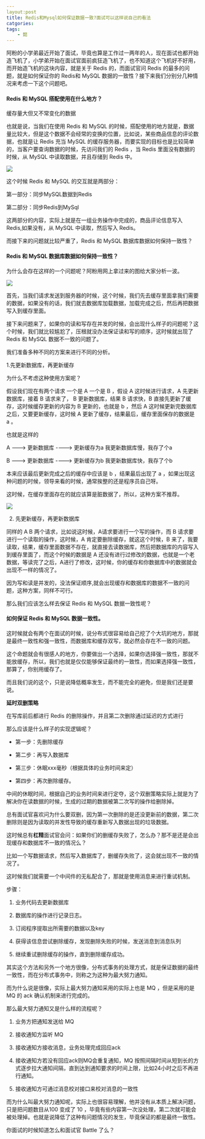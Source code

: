 ```yaml
---
layout:post
title: Redis和Mysql如何保证数据一致?面试可以这样说自己的看法
catgories: 
tags:
    - 懿
---
```


阿粉的小学弟最近开始了面试，毕竟也算是工作过一两年的人，现在面试也都开始造飞机了，小学弟开始在面试官面前疯狂造飞机了，也不知道这个飞机好不好用，而开始造飞机的这块内容，就是关于 Redis 的，而面试官问 Redis 的最多的问题，就是如何保证你的 Redis和 MySQL 数据的一致性？接下来我们分别分几种情况来考虑一下这个问题吧。


#### Redis 和 MySQL 搭配使用在什么地方？

缓存量大但又不常变化的数据

也就是说，当我们在使用 Redis 和 MySQL 的时候，搭配使用的地方就是，数据量比较大，但是这个数据不会经常的变换的位置，比如说，某些商品信息的评论数据，也就是让 Redis 充当 MySQL 的缓存服务器，而要实现的目标也是比较简单的，当客户要查询数据的时候，先访问我们的 Redis ，当 Redis 里面没有数据的时候，从 MySQL 中读取数据，并且存储到 Redis 中。

![](http://www.justdojava.com/assets/images/2019/java/image_yi/2021/06-17/1.jpg)

这个时候 Redis 和 MySQL 的交互就是两部分：

第一部分：同步MySQL数据到Redis

第二部分：同步Redis到MySql

这两部分的内容，实际上就是在一组业务操作中完成的，商品评论信息写入 Redis,如果没有，从 MySQL 中读取，然后写入 Redis。

而接下来的问题就比较严重了，Redis 和 MySQL 数据库数据如何保持一致性？

#### Redis 和 MySQL 数据库数据如何保持一致性？

为什么会存在这样的一个问题呢？阿粉用网上拿过来的图给大家分析一波。

![](http://www.justdojava.com/assets/images/2019/java/image_yi/2021/06-17/2.jpg)

首先，当我们请求发送到服务器的时候，这个时候，我们先去缓存里面拿我们需要的数据，如果没有的话，我们就去数据库加载数据，加载完成之后，然后再把数据写入到缓存里面。

接下来问题来了，如果你的读和写存在并发的时候，会出现什么样子的问题呢？这个时候，我们就比较尴尬了，压根就没办法保证读和写的顺序，这时候就出现了 Redis 和 MySQL 数据不一致的问题了。

我们准备多种不同的方案来进行不同的分析。

1.先更新数据库，再更新缓存

为什么不考虑这种使用方案呢？

假设我们现在有两个请求 一个是 A  一个是 B ，假设 A 这时候进行请求，A 先更新数据库，接着 B 请求来了， B 更新数据库，结果 B 请求快，B 直接先更新了缓存，这时候缓存更新的内容为 B 更新的，也就是 b ，然后 A 这时候更新完数据库之后，又要更新缓存，这时候 A 更新了缓存，结果最后，缓存里面保存的数据是 a 。

也就是这样的

A ---> 更新数据库 ----> 更新缓存为a 我更新数据库慢，我存了个a

B ---> 更新数据库 ----> 更新缓存为b 我更新数据库快，我存了个b

本来应该最后更新完成之后的缓存中应该是 b ，结果最后出现了 a ，如果出现这种问题的时候，领导来看的时候，通常挨整的还是程序员自己呀。

这时候，在缓存里面存在的就应该算是脏数据了，所以，这种方案不推荐。

![](http://www.justdojava.com/assets/images/2019/java/image_yi/2021/06-17/3.jpg)

2. 先更新缓存，再更新数据库

同样的 A B 两个请求，比如说这时候，A请求要进行一个写的操作，而 B 请求要进行一个读取的操作，这时候，A 肯定要删除缓存，就这这个时候，B 来了，我要读取，结果，缓存里面数据不存在，就直接去读数据库，然后把数据库的内容写入到缓存里面了，而这个时候的数据是 A 还没有进行过修改的数据，也就是一个老数据，等读完了之后，A进行了修改，这时候，你的缓存和你数据库中的数据就会出现不一样的情况了。

因为写和读是并发的，没法保证顺序,就会出现缓存和数据库的数据不一致的问题，这种方案，同样不可行。

那么我们应该怎么样去保证 Redis 和 MySQL 数据一致性呢？

#### 如何保证 Redis 和 MySQL 数据一致性。

这时候就会有两个在面试的时候，说分布式很容易给自己挖了个大坑的地方，那就是最终一致性和强一致性，而数据库和缓存双写，就必然会存在不一致的问题。

这个命题就会有很感人的地方，你要做出一个选择，如果你选择强一致性，那就不能放缓存，所以，我们也就是仅仅能够保证最终的一致性，而如果选择强一致性，那算了，你别用缓存了。

而且我们说的这个，只是说降低概率发生，而不能完全的避免，但是我们还是要说。

**延时双删策略**

在写库前后都进行 Redis 的删除操作，并且第二次删除通过延迟的方式进行

那么应该是什么样子的实现逻辑呢？

- 第一步：先删除缓存

- 第二步：再写入数据库

- 第三步：休眠xxx毫秒（根据具体的业务时间来定）

- 第四步：再次删除缓存。

中间的休眠时间，根据自己的业务时间来进行定夺，这个双删策略实际上就是为了解决你在读数据的时候，生成的过期的数据被第二次写的操作给删除掉。

总有面试官喜欢问为什么要双删，因为第一次删除的是还没更新前的数据，第二次删除则是因为读取的并发性导致的缓存重新写入数据出现的垃圾数据。

这时候总有**杠精**面试官会问：如果你们的删缓存失败了，怎么办？那不是还是会出现缓存和数据库不一致的情况么？

比如一个写数据请求，然后写入数据库了，删缓存失败了，这会就出现不一致的情况了。

这时候我们就需要一个中间件的无私配合了，那就是使用消息来进行重试机制。

步骤：

1. 业务代码去更新数据库

2. 数据库的操作进行记录日志。

3. 订阅程序提取出所需要的数据以及key

4. 获得该信息尝试删除缓存，发现删除失败的时候，发送消息到消息队列

5. 继续重试删除缓存的操作，直到删除缓存成功。

其实这个方法和另外一个地方很像，分布式事务的处理方式，就是保证数据的最终一致性，而在分布式事务中，则称之为这种为最大努力通知。

而为什么说是很像，实际上最大努力通知采用的实际上也是 MQ ，但是采用的是 MQ 的 ack 确认机制来进行完成的。

那么最大努力通知又是什么样的流程呢？

1. 业务方把通知发送给 MQ

2. 接收通知方监听 MQ

3. 接收通知方接收消息，业务处理完成回应ack

4. 接收通知方若没有回应ack则MQ会重复通知，MQ 按照间隔时间从短到长的方式逐步拉大通知间隔，直到达到通知要求的时间上限，比如24小时之后不再进行通知。

5. 接收通知方可通过消息校对接口来校对消息的一致性

而为什么叫最大努力通知呢，实际上也很容易理解，他并没有从本质上解决问题，只是把问题数目从100 变成了 10 ，毕竟有些内容第一次没处理，第二次就可能会被处理掉。也就是说降低了这种有问题情况的发生，毕竟保证的都是最终一致性。

你面试的时候知道怎么和面试官 Battle 了么？


 





